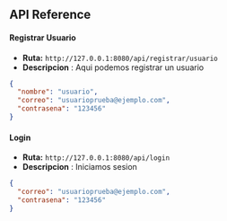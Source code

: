 
## API Reference

#### Registrar Usuario

- **Ruta:** `http://127.0.0.1:8080/api/registrar/usuario`
- **Descripcion** : Aqui podemos registrar un usuario


```json
{
  "nombre": "usuario",
  "correo": "usuarioprueba@ejemplo.com",
  "contrasena": "123456"
}
```

#### Login

- **Ruta:** `http://127.0.0.1:8080/api/login`
- **Descripcion** : Iniciamos sesion


```json
{
  "correo": "usuarioprueba@ejemplo.com",
  "contrasena": "123456"
}
```


